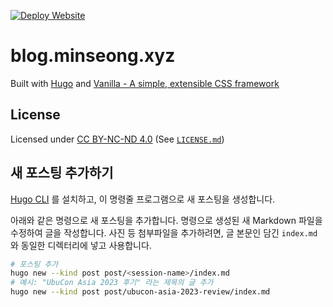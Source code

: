 [![Deploy Website](https://github.com/kkumtree/blog.minseong.xyz/actions/workflows/deploy.yml/badge.svg)](https://github.com/https://github.com/kkumtree/blog.minseong.xyz/actions/workflows/deploy.yml)

# blog.minseong.xyz

Built with [Hugo](https://gohugo.io) and [Vanilla - A simple, extensible CSS framework](https://vanillaframework.io/)

## License

Licensed under [CC BY-NC-ND 4.0](https://creativecommons.org/licenses/by-nc-nd/4.0/legalcode.txt) (See [`LICENSE.md`](./LICENSE.md))

## 새 포스팅 추가하기

 [Hugo CLI](https://gohugo.io/getting-started/installing/) 를 설치하고, 이 명령줄 프로그램으로 새 포스팅을 생성합니다.

아래와 같은 명령으로 새 포스팅을 추가합니다. 명령으로 생성된 새 Markdown 파일을 수정하여 글을 작성합니다.
사진 등 첨부파일을 추가하려면, 글 본문인 담긴 `index.md` 와 동일한 디렉터리에 넣고 사용합니다.

```bash
# 포스팅 추가
hugo new --kind post post/<session-name>/index.md
# 예시: "UbuCon Asia 2023 후기" 라는 제목의 글 추가
hugo new --kind post post/ubucon-asia-2023-review/index.md

```

